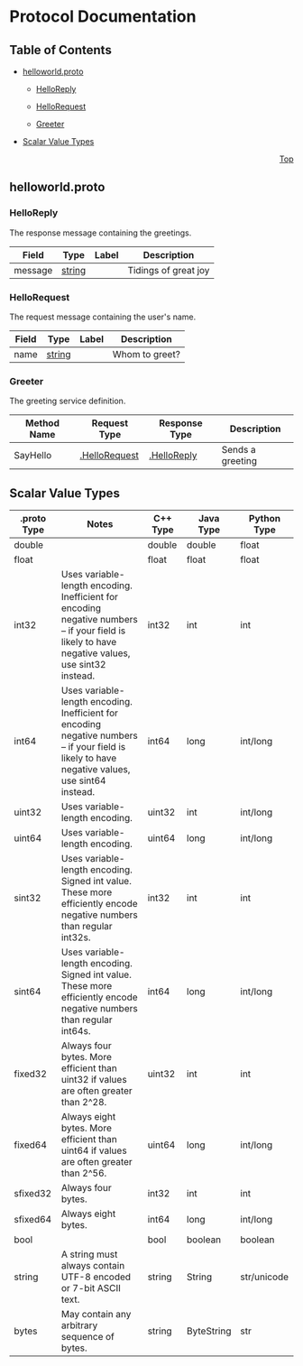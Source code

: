# Protocol Documentation
<a name="top"></a>

## Table of Contents

- [helloworld.proto](#helloworld.proto)
    - [HelloReply](#.HelloReply)
    - [HelloRequest](#.HelloRequest)
  
  
  
    - [Greeter](#.Greeter)
  

- [Scalar Value Types](#scalar-value-types)



<a name="helloworld.proto"></a>
<p align="right"><a href="#top">Top</a></p>

## helloworld.proto



<a name=".HelloReply"></a>

### HelloReply
The response message containing the greetings.


| Field | Type | Label | Description |
| ----- | ---- | ----- | ----------- |
| message | [string](#string) |  | Tidings of great joy |






<a name=".HelloRequest"></a>

### HelloRequest
The request message containing the user&#39;s name.


| Field | Type | Label | Description |
| ----- | ---- | ----- | ----------- |
| name | [string](#string) |  | Whom to greet? |





 

 

 


<a name=".Greeter"></a>

### Greeter
The greeting service definition.

| Method Name | Request Type | Response Type | Description |
| ----------- | ------------ | ------------- | ------------|
| SayHello | [.HelloRequest](#HelloRequest) | [.HelloReply](#HelloReply) | Sends a greeting |

 



## Scalar Value Types

| .proto Type | Notes | C++ Type | Java Type | Python Type |
| ----------- | ----- | -------- | --------- | ----------- |
| <a name="double" /> double |  | double | double | float |
| <a name="float" /> float |  | float | float | float |
| <a name="int32" /> int32 | Uses variable-length encoding. Inefficient for encoding negative numbers – if your field is likely to have negative values, use sint32 instead. | int32 | int | int |
| <a name="int64" /> int64 | Uses variable-length encoding. Inefficient for encoding negative numbers – if your field is likely to have negative values, use sint64 instead. | int64 | long | int/long |
| <a name="uint32" /> uint32 | Uses variable-length encoding. | uint32 | int | int/long |
| <a name="uint64" /> uint64 | Uses variable-length encoding. | uint64 | long | int/long |
| <a name="sint32" /> sint32 | Uses variable-length encoding. Signed int value. These more efficiently encode negative numbers than regular int32s. | int32 | int | int |
| <a name="sint64" /> sint64 | Uses variable-length encoding. Signed int value. These more efficiently encode negative numbers than regular int64s. | int64 | long | int/long |
| <a name="fixed32" /> fixed32 | Always four bytes. More efficient than uint32 if values are often greater than 2^28. | uint32 | int | int |
| <a name="fixed64" /> fixed64 | Always eight bytes. More efficient than uint64 if values are often greater than 2^56. | uint64 | long | int/long |
| <a name="sfixed32" /> sfixed32 | Always four bytes. | int32 | int | int |
| <a name="sfixed64" /> sfixed64 | Always eight bytes. | int64 | long | int/long |
| <a name="bool" /> bool |  | bool | boolean | boolean |
| <a name="string" /> string | A string must always contain UTF-8 encoded or 7-bit ASCII text. | string | String | str/unicode |
| <a name="bytes" /> bytes | May contain any arbitrary sequence of bytes. | string | ByteString | str |


